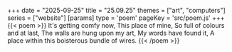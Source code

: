 +++
date = "2025-09-25"
title = "25.09.25"
themes = ["art", "computers"]
series = ["website"]
[params]
  type = 'poem'
  pageKey = 'src/poem.js'
+++
{{< poem >}}
It's getting comfy now,
This place of mine,
So full of colours and at last,
The walls are hung upon my art,
My words have found it,
A place within this boisterous bundle of wires.
{{< /poem >}}